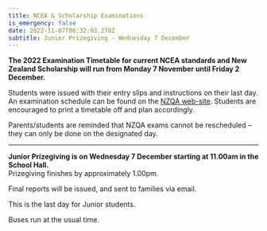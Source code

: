 ```yaml
---
title: NCEA & Scholarship Examinations
is_emergency: false
date: 2022-11-07T06:32:03.278Z
subtitle: Junior Prizegiving - Wednesday 7 December
---
```

**The 2022 Examination Timetable for current NCEA standards and New Zealand Scholarship will run from Monday 7 November until Friday 2 December.**

Students were issued with their entry slips and instructions on their last day.
An examination schedule can be found on the [NZQA web-site](https://www.nzqa.govt.nz/assets/qualifications-and-standards/qualifications/ncea/exams-and-portfolios/2022-Exam-Timetable.pdf). Students are encouraged to print a timetable off and plan accordingly.

Parents/students are reminded that NZQA exams cannot be rescheduled – they can only be done on the designated day.


---------------------

**Junior Prizegiving is on Wednesday 7 December starting at 11.00am in the School Hall.**  
Prizegiving finishes by approximately 1.00pm.


Final reports will be issued, and sent to families via email.


This is the last day for Junior students.  

Buses run at the usual time.

